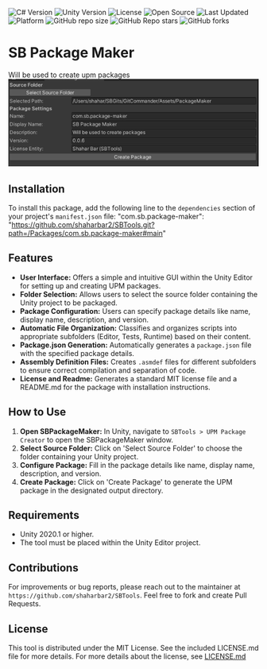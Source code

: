 ![C# Version](https://img.shields.io/badge/C%23-8.0-blue.svg)
![Unity Version](https://img.shields.io/badge/Unity-2020.1+-blue.svg)
![License](https://img.shields.io/badge/license-MIT-green.svg)
![Open Source](https://img.shields.io/badge/Open%20Source-%E2%9C%93-brightgreen.svg)
![Last Updated](https://img.shields.io/badge/last%20updated-2023--12--01-lightgrey.svg)
![Platform](https://img.shields.io/badge/platform-Unity%20Editor-lightgrey.svg)
![GitHub repo size](https://img.shields.io/github/repo-size/shaharbar2/SBTools)
![GitHub Repo stars](https://img.shields.io/github/stars/shaharbar2/SBTools?style=social)
![GitHub forks](https://img.shields.io/github/forks/shaharbar2/SBTools?style=social)


# SB Package Maker

Will be used to create upm packages
![img.png](img.png)

## Installation

To install this package, add the following line to the `dependencies` section of your project's `manifest.json` file:
"com.sb.package-maker": "https://github.com/shaharbar2/SBTools.git?path=/Packages/com.sb.package-maker#main"

## Features

- **User Interface:** Offers a simple and intuitive GUI within the Unity Editor for setting up and creating UPM packages.
- **Folder Selection:** Allows users to select the source folder containing the Unity project to be packaged.
- **Package Configuration:** Users can specify package details like name, display name, description, and version.
- **Automatic File Organization:** Classifies and organizes scripts into appropriate subfolders (Editor, Tests, Runtime) based on their content.
- **Package.json Generation:** Automatically generates a `package.json` file with the specified package details.
- **Assembly Definition Files:** Creates `.asmdef` files for different subfolders to ensure correct compilation and separation of code.
- **License and Readme:** Generates a standard MIT license file and a README.md for the package with installation instructions.

## How to Use

1. **Open SBPackageMaker:** In Unity, navigate to `SBTools > UPM Package Creator` to open the SBPackageMaker window.
2. **Select Source Folder:** Click on 'Select Source Folder' to choose the folder containing your Unity project.
3. **Configure Package:** Fill in the package details like name, display name, description, and version.
4. **Create Package:** Click on 'Create Package' to generate the UPM package in the designated output directory.

## Requirements

- Unity 2020.1 or higher.
- The tool must be placed within the Unity Editor project.

## Contributions

For improvements or bug reports, please reach out to the maintainer at `https://github.com/shaharbar2/SBTools`.
Feel free to fork and create Pull Requests.

## License

This tool is distributed under the MIT License. See the included LICENSE.md file for more details.
For more details about the license, see
[LICENSE.md](Packages%2Fcom.sb.package-maker%2FLICENSE.md)
